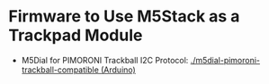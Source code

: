 # Firmware to Use M5Stack as a Trackpad Module

- M5Dial for PIMORONI Trackball I2C Protocol: [./m5dial-pimoroni-trackball-compatible (Arduino)](./m5dial-pimoroni-trackball-compatible)
